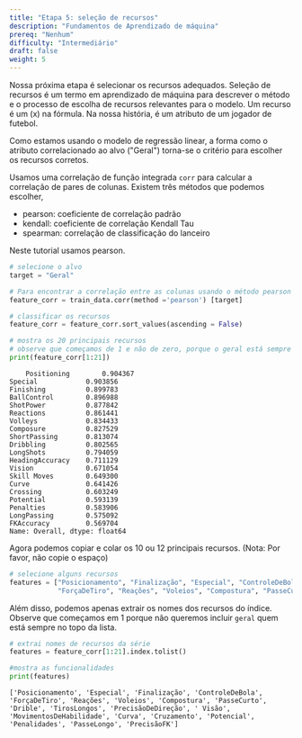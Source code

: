 ```yaml
---
title: "Etapa 5: seleção de recursos"
description: "Fundamentos de Aprendizado de máquina"
prereq: "Nenhum"
difficulty: "Intermediário"
draft: false
weight: 5
---
```


Nossa próxima etapa é selecionar os recursos adequados. Seleção de recursos é um termo em aprendizado de máquina para descrever o método e o processo de escolha de recursos relevantes para o modelo. Um recurso é um \(x\) na fórmula. Na nossa história, é um atributo de um jogador de futebol.

Como estamos usando o modelo de regressão linear, a forma como o atributo correlacionado ao alvo ("Geral") torna-se o critério para escolher os recursos corretos.

Usamos uma correlação de função integrada `corr` para calcular a correlação de pares de colunas. Existem três métodos que podemos escolher,
- pearson: coeficiente de correlação padrão
- kendall: coeficiente de correlação Kendall Tau
- spearman: correlação de classificação do lanceiro

Neste tutorial usamos pearson.


```python
# selecione o alvo
target = "Geral"

# Para encontrar a correlação entre as colunas usando o método pearson
feature_corr = train_data.corr(method ='pearson') [target]

# classificar os recursos
feature_corr = feature_corr.sort_values(ascending = False)

# mostra os 20 principais recursos
# observe que começamos de 1 e não de zero, porque o geral está sempre no topo da lista
print(feature_corr[1:21]) 
```

        Positioning        0.904367
    Special            0.903856
    Finishing          0.899783
    BallControl        0.896988
    ShotPower          0.877842
    Reactions          0.861441
    Volleys            0.834433
    Composure          0.827529
    ShortPassing       0.813074
    Dribbling          0.802565
    LongShots          0.794059
    HeadingAccuracy    0.711129
    Vision             0.671054
    Skill Moves        0.649300
    Curve              0.641426
    Crossing           0.603249
    Potential          0.593139
    Penalties          0.583906
    LongPassing        0.575092
    FKAccuracy         0.569704
    Name: Overall, dtype: float64
    

Agora podemos copiar e colar os 10 ou 12 principais recursos. (Nota: Por favor, não copie o espaço)


```python
# selecione alguns recursos
features = ["Posicionamento", "Finalização", "Especial", "ControleDeBola",
            "ForçaDeTiro", "Reações", "Voleios", "Compostura", "PasseCurto"]
```

Além disso, podemos apenas extrair os nomes dos recursos do índice. Observe que começamos em 1 porque não queremos incluir `geral` quem está sempre no topo da lista.


```python
# extrai nomes de recursos da série
features = feature_corr[1:21].index.tolist()

#mostra as funcionalidades
print(features)
```

    ['Posicionamento', 'Especial', 'Finalização', 'ControleDeBola', 'ForçaDeTiro', 'Reações', 'Voleios', 'Compostura', 'PasseCurto', 'Drible', 'TirosLongos', 'PrecisãoDeDireção', ' Visão', 'MovimentosDeHabilidade', 'Curva', 'Cruzamento', 'Potencial', 'Penalidades', 'PasseLongo', 'PrecisãoFK']